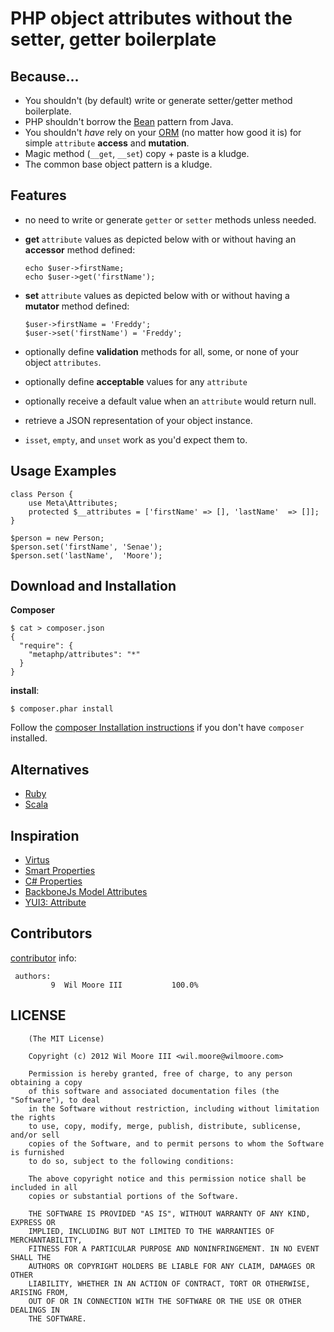 PHP object attributes without the setter, getter boilerplate
============================================================

Because...
------------------------------

- 	You shouldn't (by default) write or generate setter/getter method boilerplate.
- 	PHP shouldn't borrow the [Bean](http://youtu.be/LH75sJAR0hc) pattern from Java.
- 	You shouldn't _have_ rely on your [ORM](http://www.doctrine-project.org/blog/a-doctrine-orm-odm-base-class.html#last-words)
		(no matter how good it is) for simple `attribute` **access** and **mutation**.
- 	Magic method (`__get`, `__set`) copy + paste is a kludge.
- 	The common base object pattern is a kludge.


Features
------------------------------

-   no need to write or generate `getter` or `setter` methods unless needed.

-   **get** `attribute` values as depicted below with or without having
		an **accessor** method defined:

		echo $user->firstName;
		echo $user->get('firstName');

-   **set** `attribute` values as depicted below with or without having
		a **mutator** method defined:

		$user->firstName = 'Freddy';
		$user->set('firstName') = 'Freddy';

- 	optionally define **validation** methods for all, some, or none of your object `attributes`.

- 	optionally define **acceptable** values for any `attribute`

- 	optionally receive a default value when an `attribute` would return null.

- 	retrieve a JSON representation of your object instance.

- 	`isset`, `empty`, and `unset` work as you'd expect them to.


Usage Examples
------------------------------

	class Person {
		use Meta\Attributes;
		protected $__attributes = ['firstName' => [], 'lastName'  => []];
	}

	$person = new Person;
	$person.set('firstName', 'Senae');
	$person.set('lastName',  'Moore');


Download and Installation
------------------------------

**Composer**

	$ cat > composer.json
    {
      "require": {
        "metaphp/attributes": "*"
      }
    }

**install**:

	$ composer.phar install


Follow the [composer Installation instructions](http://getcomposer.org/doc/00-intro.md#installation) if you don't have `composer` installed.


Alternatives
------------------------------

-   [Ruby](http://ruby-lang.org/)
-   [Scala](http://scala-lang.org/)


Inspiration
------------------------------

-   [Virtus](https://github.com/solnic/virtus)
-   [Smart Properties](https://github.com/t6d/smart_properties)
-   [C# Properties](http://msdn.microsoft.com/en-us/library/x9fsa0sw)
-   [BackboneJs Model Attributes](http://backbonejs.org/#Model-attributes)
-   [YUI3: Attribute](http://yuilibrary.com/yui/docs/attribute/index.html)


Contributors
------------------------------

[contributor](https://github.com/metaphp/attributes/contributors) info:

	 authors: 
			 9	Wil Moore III           100.0%


LICENSE
------------------------------

		(The MIT License)

		Copyright (c) 2012 Wil Moore III <wil.moore@wilmoore.com>

		Permission is hereby granted, free of charge, to any person obtaining a copy
		of this software and associated documentation files (the "Software"), to deal
		in the Software without restriction, including without limitation the rights
		to use, copy, modify, merge, publish, distribute, sublicense, and/or sell
		copies of the Software, and to permit persons to whom the Software is furnished
		to do so, subject to the following conditions:

		The above copyright notice and this permission notice shall be included in all
		copies or substantial portions of the Software.

		THE SOFTWARE IS PROVIDED "AS IS", WITHOUT WARRANTY OF ANY KIND, EXPRESS OR
		IMPLIED, INCLUDING BUT NOT LIMITED TO THE WARRANTIES OF MERCHANTABILITY,
		FITNESS FOR A PARTICULAR PURPOSE AND NONINFRINGEMENT. IN NO EVENT SHALL THE
		AUTHORS OR COPYRIGHT HOLDERS BE LIABLE FOR ANY CLAIM, DAMAGES OR OTHER
		LIABILITY, WHETHER IN AN ACTION OF CONTRACT, TORT OR OTHERWISE, ARISING FROM,
		OUT OF OR IN CONNECTION WITH THE SOFTWARE OR THE USE OR OTHER DEALINGS IN
		THE SOFTWARE.

